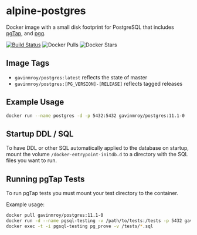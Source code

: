 # alpine-postgres

Docker image with a small disk footprint for PostgreSQL that includes
[pgTap](http://pgtap.org), and [pgq](http://pgq.github.io).

[![Build Status](https://travis-ci.org/gmr/alpine-postgres.svg?branch=master)](https://travis-ci.org/gmr/alpine-postgres)
![Docker Pulls](https://img.shields.io/docker/pulls/gavinmroy/alpine-postgres.svg)
![Docker Stars](https://img.shields.io/docker/stars/gavinmroy/alpine-postgres.svg)

## Image Tags

- ``gavinmroy/postgres:latest`` reflects the state of master
- ``gavinmroy/postgres:[PG_VERSION]-[RELEASE]`` reflects tagged releases

## Example Usage

```bash
docker run --name postgres -d -p 5432:5432 gavinmroy/postgres:11.1-0
```

## Startup DDL / SQL

To have DDL or other SQL automatically applied to the database on startup,
mount the volume  `/docker-entrypoint-initdb.d` to a directory with the
SQL files you want to run.

## Running pgTap Tests

To run pgTap tests you must mount your test directory to the container.

Example usage:

```bash
docker pull gavinmroy/postgres:11.1-0
docker run -d --name pgsql-testing -v /path/to/tests:/tests -p 5432 gavinmroy/postgres:11.1-0
docker exec -t -i pgsql-testing pg_prove -v /tests/*.sql
```

